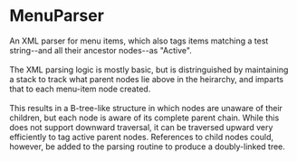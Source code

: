 # MenuParser
An XML parser for menu items, which also tags items matching a test string--and all their ancestor nodes--as "Active".  
<br/>
The XML parsing logic is mostly basic, but is distringuished by maintaining a stack to track what parent nodes lie above in the heirarchy, and imparts that to each menu-item node created.
<br/><br/>
This results in a B-tree-like structure in which nodes are unaware of their children, but each node is aware of its complete parent chain.  While this does not support downward traversal, it can be traversed upward very efficiently to tag active parent nodes.  References to child nodes could, however, be added to the parsing routine to produce a doubly-linked tree. 
